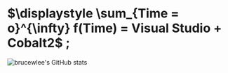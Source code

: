 # $\displaystyle \sum_{Time = o}^{\infty} f(Time) = Visual Studio + Cobalt2$ ;

![brucewlee's GitHub stats](https://github-readme-stats.vercel.app/api?username=brucewlee)
